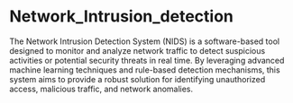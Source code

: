 # Network_Intrusion_detection
The Network Intrusion Detection System (NIDS) is a software-based tool designed to monitor and analyze network traffic to detect suspicious activities or potential security threats in real time. By leveraging advanced machine learning techniques and rule-based detection mechanisms, this system aims to provide a robust solution for identifying unauthorized access, malicious traffic, and network anomalies.
